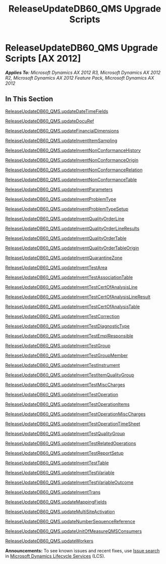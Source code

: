 ﻿---
title: ReleaseUpdateDB60_QMS Upgrade Scripts
TOCTitle: ReleaseUpdateDB60_QMS Upgrade Scripts
ms:assetid: 6a6f39f5-0ac6-4ff0-94c4-ee100e62f81c
ms:mtpsurl: https://msdn.microsoft.com/en-us/library/JJ685658(v=AX.60)
ms:contentKeyID: 49708860
ms.date: 05/18/2015
mtps_version: v=AX.60
---

# ReleaseUpdateDB60\_QMS Upgrade Scripts [AX 2012]


_**Applies To:** Microsoft Dynamics AX 2012 R3, Microsoft Dynamics AX 2012 R2, Microsoft Dynamics AX 2012 Feature Pack, Microsoft Dynamics AX 2012_

## In This Section

[ReleaseUpdateDB60\_QMS.updateDateTimeFields](releaseupdatedb60-qms-updatedatetimefields.md)

[ReleaseUpdateDB60\_QMS.updateDocuRef](releaseupdatedb60-qms-updatedocuref.md)

[ReleaseUpdateDB60\_QMS.updateFinancialDimensions](releaseupdatedb60-qms-updatefinancialdimensions.md)

[ReleaseUpdateDB60\_QMS.updateInventItemSampling](releaseupdatedb60-qms-updateinventitemsampling.md)

[ReleaseUpdateDB60\_QMS.updateInventNonConformanceHistory](releaseupdatedb60-qms-updateinventnonconformancehistory.md)

[ReleaseUpdateDB60\_QMS.updateInventNonConformanceOrigin](releaseupdatedb60-qms-updateinventnonconformanceorigin.md)

[ReleaseUpdateDB60\_QMS.updateInventNonConformanceRelation](releaseupdatedb60-qms-updateinventnonconformancerelation.md)

[ReleaseUpdateDB60\_QMS.updateInventNonConformanceTable](releaseupdatedb60-qms-updateinventnonconformancetable.md)

[ReleaseUpdateDB60\_QMS.updateInventParameters](releaseupdatedb60-qms-updateinventparameters.md)

[ReleaseUpdateDB60\_QMS.updateInventProblemType](releaseupdatedb60-qms-updateinventproblemtype.md)

[ReleaseUpdateDB60\_QMS.updateInventProblemTypeSetup](releaseupdatedb60-qms-updateinventproblemtypesetup.md)

[ReleaseUpdateDB60\_QMS.updateInventQualityOrderLine](releaseupdatedb60-qms-updateinventqualityorderline.md)

[ReleaseUpdateDB60\_QMS.updateInventQualityOrderLineResults](releaseupdatedb60-qms-updateinventqualityorderlineresults.md)

[ReleaseUpdateDB60\_QMS.updateInventQualityOrderTable](releaseupdatedb60-qms-updateinventqualityordertable.md)

[ReleaseUpdateDB60\_QMS.updateInventQualityOrderTableOrigin](releaseupdatedb60-qms-updateinventqualityordertableorigin.md)

[ReleaseUpdateDB60\_QMS.updateInventQuarantineZone](releaseupdatedb60-qms-updateinventquarantinezone.md)

[ReleaseUpdateDB60\_QMS.updateInventTestArea](releaseupdatedb60-qms-updateinventtestarea.md)

[ReleaseUpdateDB60\_QMS.updateInventTestAssociationTable](releaseupdatedb60-qms-updateinventtestassociationtable.md)

[ReleaseUpdateDB60\_QMS.updateInventTestCertOfAnalysisLine](releaseupdatedb60-qms-updateinventtestcertofanalysisline.md)

[ReleaseUpdateDB60\_QMS.updateInventTestCertOfAnalysisLineResult](releaseupdatedb60-qms-updateinventtestcertofanalysislineresult.md)

[ReleaseUpdateDB60\_QMS.updateInventTestCertOfAnalysisTable](releaseupdatedb60-qms-updateinventtestcertofanalysistable.md)

[ReleaseUpdateDB60\_QMS.updateInventTestCorrection](releaseupdatedb60-qms-updateinventtestcorrection.md)

[ReleaseUpdateDB60\_QMS.updateInventTestDiagnosticType](releaseupdatedb60-qms-updateinventtestdiagnostictype.md)

[ReleaseUpdateDB60\_QMS.updateInventTestEmplResponsible](releaseupdatedb60-qms-updateinventtestemplresponsible.md)

[ReleaseUpdateDB60\_QMS.updateInventTestGroup](releaseupdatedb60-qms-updateinventtestgroup.md)

[ReleaseUpdateDB60\_QMS.updateInventTestGroupMember](releaseupdatedb60-qms-updateinventtestgroupmember.md)

[ReleaseUpdateDB60\_QMS.updateInventTestInstrument](releaseupdatedb60-qms-updateinventtestinstrument.md)

[ReleaseUpdateDB60\_QMS.updateInventTestItemQualityGroup](releaseupdatedb60-qms-updateinventtestitemqualitygroup.md)

[ReleaseUpdateDB60\_QMS.updateInventTestMiscCharges](releaseupdatedb60-qms-updateinventtestmisccharges.md)

[ReleaseUpdateDB60\_QMS.updateInventTestOperation](releaseupdatedb60-qms-updateinventtestoperation.md)

[ReleaseUpdateDB60\_QMS.updateInventTestOperationItems](releaseupdatedb60-qms-updateinventtestoperationitems.md)

[ReleaseUpdateDB60\_QMS.updateInventTestOperationMiscCharges](releaseupdatedb60-qms-updateinventtestoperationmisccharges.md)

[ReleaseUpdateDB60\_QMS.updateInventTestOperationTimeSheet](releaseupdatedb60-qms-updateinventtestoperationtimesheet.md)

[ReleaseUpdateDB60\_QMS.updateInventTestQualityGroup](releaseupdatedb60-qms-updateinventtestqualitygroup.md)

[ReleaseUpdateDB60\_QMS.updateInventTestRelatedOperations](releaseupdatedb60-qms-updateinventtestrelatedoperations.md)

[ReleaseUpdateDB60\_QMS.updateInventTestReportSetup](releaseupdatedb60-qms-updateinventtestreportsetup.md)

[ReleaseUpdateDB60\_QMS.updateInventTestTable](releaseupdatedb60-qms-updateinventtesttable.md)

[ReleaseUpdateDB60\_QMS.updateInventTestVariable](releaseupdatedb60-qms-updateinventtestvariable.md)

[ReleaseUpdateDB60\_QMS.updateInventTestVariableOutcome](releaseupdatedb60-qms-updateinventtestvariableoutcome.md)

[ReleaseUpdateDB60\_QMS.updateInventTrans](releaseupdatedb60-qms-updateinventtrans.md)

[ReleaseUpdateDB60\_QMS.updateMappingFields](releaseupdatedb60-qms-updatemappingfields.md)

[ReleaseUpdateDB60\_QMS.updateMultiSiteActivation](releaseupdatedb60-qms-updatemultisiteactivation.md)

[ReleaseUpdateDB60\_QMS.updateNumberSequenceReference](releaseupdatedb60-qms-updatenumbersequencereference.md)

[ReleaseUpdateDB60\_QMS.updateUnitOfMeasureQMSConsumers](releaseupdatedb60-qms-updateunitofmeasureqmsconsumers.md)

[ReleaseUpdateDB60\_QMS.updateWorkers](releaseupdatedb60-qms-updateworkers.md)

  
**Announcements:** To see known issues and recent fixes, use [Issue search](http://go.microsoft.com/fwlink/?linkid=389258) in [Microsoft Dynamics Lifecycle Services](http://go.microsoft.com/fwlink/?linkid=306505) (LCS).

